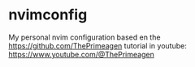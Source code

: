 # nvimconfig

My personal nvim configuration based en the https://github.com/ThePrimeagen tutorial in youtube:
https://www.youtube.com/@ThePrimeagen



